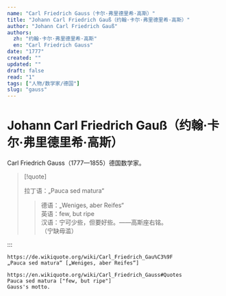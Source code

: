 ```yaml
---
name: "Carl Friedrich Gauss（卡尔·弗里德里希·高斯）"
title: "Johann Carl Friedrich Gauß（约翰·卡尔·弗里德里希·高斯）"
author: "Johann Carl Friedrich Gauß"
authors:
  zh: "约翰·卡尔·弗里德里希·高斯"
  en: "Carl Friedrich Gauss"
date: "1777"
created: ""
updated: ""
draft: false
read: "1"
tags: ["人物/数学家/德国"]
slug: "gauss"
---
```


# Johann Carl Friedrich Gauß（约翰·卡尔·弗里德里希·高斯）

Carl Friedrich Gauss（1777—1855）德国数学家。

> [!quote]
>
> 拉丁语：„Pauca sed matura“
>
> > 德语：„Weniges, aber Reifes“  
> > 英语：few, but ripe  
> > 汉语：宁可少些，但要好些。——高斯座右铭。  
> > （宁缺毋滥）

:::

```
https://de.wikiquote.org/wiki/Carl_Friedrich_Gau%C3%9F
„Pauca sed matura“ [„Weniges, aber Reifes“]

https://en.wikiquote.org/wiki/Carl_Friedrich_Gauss#Quotes
Pauca sed matura ["few, but ripe"]
Gauss's motto.
```
